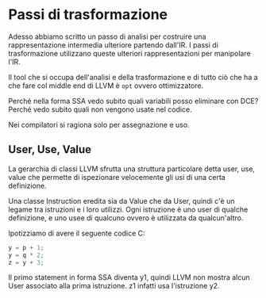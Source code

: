 # Passi di trasformazione

Adesso abbiamo scritto un passo di analisi per costruire una rappresentazione intermedia ulteriore partendo dall'IR.
I passi di trasformazione utilizzano queste ulteriori rappresentazioni per manipolare l'IR.

Il tool che si occupa dell'analisi e della trasformazione e di tutto ciò che ha a che fare col middle end di LLVM è
`opt` ovvero ottimizzatore.

Perché nella forma SSA vedo subito quali variabili posso eliminare con DCE? Perché vedo subito quali non vengono usate
nel codice.

Nei compilatori si ragiona solo per assegnazione e uso.

## User, Use, Value

La gerarchia di classi LLVM sfrutta una struttura particolare detta user, use, value che permette di ispezionare velocemente
gli usi di una certa definizione.

Una classe Instruction eredita sia da Value che da User, quindi c'è un legame tra istruzioni e i loro utilizzi.
Ogni istruzione è uno user di qualche definizione, e uno usee di qualcuno ovvero è utilizzata da qualcun'altro.

Ipotizziamo di avere il seguente codice C:

```c
y = p + 1;
y = q * 2;
z = y + 3;
```

Il primo statement in forma SSA diventa y1, quindi LLVM non mostra alcun User associato alla prima istruzione. z1
infatti usa l'istruzione y2.
